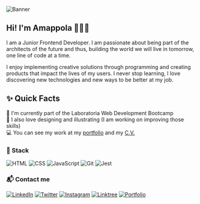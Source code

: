 ![Banner](https://imagizer.imageshack.com/img923/9783/lpIy2V.png)
## Hi! I'm Amappola 👩🏻‍💻
I am a Junior Frontend Developer. I am passionate about being part of the architects of the future and thus, building the world we will live in tomorrow, one line of code at a time.

I enjoy implementing creative solutions through programming and creating products that impact the lives of my users. I never stop learning, I love discovering new technologies and new ways to be better at my job.

## ✨ Quick Facts
🧪  I'm currently part of the Laboratoria Web Development Bootcamp  
🌌  I also love designing and illustrating (I am working on improving those skills)  
💻  You can see my work at my [portfolio](https://amappola7.github.io/amappola-portfolio/) and my [C.V.](#) 

### 🤖 Stack
![HTML](https://imagizer.imageshack.com/img923/8532/JG8FsR.png)
![CSS](https://imagizer.imageshack.com/img924/6360/heqP2C.png)
![JavaScript](https://imagizer.imageshack.com/img922/8339/woHqHK.png)
![Git](https://imagizer.imageshack.com/img924/4479/MTP7Nc.png)
![Jest](https://imagizer.imageshack.com/img923/6271/LR3TPv.png)

### 📬 Contact me
[![LinkedIn](https://imagizer.imageshack.com/img922/6057/Si4Tg6.png)](https://www.linkedin.com/in/ana-maria-porras-pinto-30a602211?lipi=urn%3Ali%3Apage%3Ad_flagship3_profile_view_base_contact_details%3BNUaVaFfOQrqXVyfYbETWDg%3D%3D)
[![Twitter](https://imagizer.imageshack.com/img923/4545/5UVnEm.png)](https://twitter.com/amappola7)
[![Instagram](https://imagizer.imageshack.com/img923/882/UQHGBG.png)](https://www.instagram.com/amappola7/)
[![Linktree](https://imagizer.imageshack.com/img924/1442/ifCTwj.png)](https://linktr.ee/amappola7)
[![Portfolio](https://imagizer.imageshack.com/img924/1808/G2cyZh.png)](https://amappola7.github.io/amappola-portfolio/)


<!--


- 🔭 I’m currently working on ...
- 🌱 I’m currently learning ...
- 👯 I’m looking to collaborate on ...
- 🤔 I’m looking for help with ...
- ⚡ Fun fact: ...
-->
